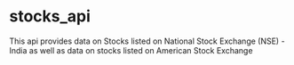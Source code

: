 # stocks_api
This api provides data on Stocks listed on National Stock Exchange (NSE) - India as well as data on stocks listed on American Stock Exchange
